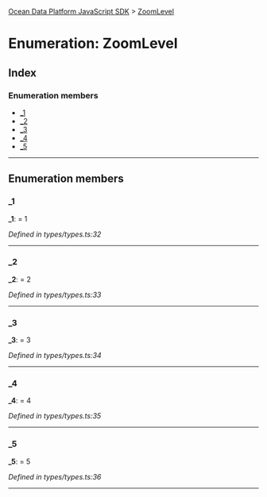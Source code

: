 [Ocean Data Platform JavaScript SDK](../README.md) > [ZoomLevel](../enums/zoomlevel.md)

# Enumeration: ZoomLevel

## Index

### Enumeration members

* [_1](zoomlevel.md#_1)
* [_2](zoomlevel.md#_2)
* [_3](zoomlevel.md#_3)
* [_4](zoomlevel.md#_4)
* [_5](zoomlevel.md#_5)

---

## Enumeration members

<a id="_1"></a>

###  _1

**_1**:  = 1

*Defined in types/types.ts:32*

___
<a id="_2"></a>

###  _2

**_2**:  = 2

*Defined in types/types.ts:33*

___
<a id="_3"></a>

###  _3

**_3**:  = 3

*Defined in types/types.ts:34*

___
<a id="_4"></a>

###  _4

**_4**:  = 4

*Defined in types/types.ts:35*

___
<a id="_5"></a>

###  _5

**_5**:  = 5

*Defined in types/types.ts:36*

___

